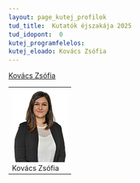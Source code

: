 ```yaml
---
layout: page_kutej_profilok
tud_title:  Kutatók éjszakája 2025
tud_idopont:  0
kutej_programfelelos: 
kutej_eloado: Kovács Zsófia
---
```


[Kovács Zsófia](http://www.pt.bme.hu/munkatarsadatlap.php?id=ek4b3z8s865j5u2c45A79qo25wm5z8Ag4A2jcubz&l=m)

<table class="picture">
<tr>
<td>

<div class="gallery">
    <img src="images/Kovács Zsófia.jpg" max-width="250" max-height="200">
  <div class="desc">Kovács Zsófia</div>
</div>

</td>
</tr>
</table>
